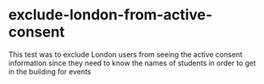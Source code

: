 # exclude-london-from-active-consent

This test was to exclude London users from seeing the active consent information since they need to know the names of students in order to get in the building for events